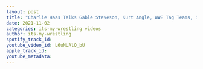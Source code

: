 ```yaml
---
layout: post
title: "Charlie Haas Talks Gable Steveson, Kurt Angle, WWE Tag Teams, SWE Fury & More"
date: 2021-11-02
categories: its-my-wrestling videos
author: its-my-wrestling
spotify_track_id: 
youtube_video_id: L6uNUAlQ_bU
apple_track_id: 
youtube_metadata: 
---
```


